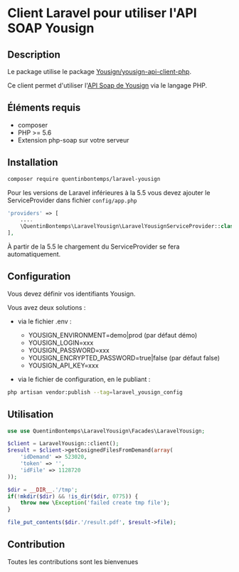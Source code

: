 # Client Laravel pour utiliser l'API SOAP Yousign

## Description
Le package utilise le package [Yousign/yousign-api-client-php](https://github.com/Yousign/yousign-api-client-php).

Ce client permet d'utiliser l'[API Soap de Yousign](http://developer.yousign.fr) via le langage PHP.

## Éléments requis
- composer
- PHP >= 5.6
- Extension php-soap sur votre serveur

## Installation
```bash
composer require quentinbontemps/laravel-yousign
```

Pour les versions de Laravel inférieures à la 5.5 vous devez ajouter le ServiceProvider dans fichier ```config/app.php```

```php
'providers' => [
    .... 
    \QuentinBontemps\LaravelYousign\LaravelYousignServiceProvider::class,
],
```
À partir de la 5.5 le chargement du ServiceProvider se fera automatiquement.

## Configuration

Vous devez définir vos identifiants Yousign.

Vous avez deux solutions :
- via le fichier .env :
    - YOUSIGN_ENVIRONMENT=demo|prod (par défaut démo)
    - YOUSIGN_LOGIN=xxx
    - YOUSIGN_PASSWORD=xxx
    - YOUSIGN_ENCRYPTED_PASSWORD=true|false (par défaut false)
    - YOUSIGN_API_KEY=xxx
    
- via le fichier de configuration, en le publiant :
```bash
php artisan vendor:publish --tag=laravel_yousign_config
```

## Utilisation

```php
use use QuentinBontemps\LaravelYousign\Facades\LaravelYousign;

$client = LaravelYousign::client();
$result = $client->getCosignedFilesFromDemand(array(
    'idDemand' => 523020,
    'token' => '',
    'idFile' => 1128720
));

$dir = __DIR__.'/tmp';
if(!mkdir($dir) && !is_dir($dir, 0775)) {
    throw new \Exception('failed create tmp file');
}

file_put_contents($dir.'/result.pdf', $result->file);
```

## Contribution
Toutes les contributions sont les bienvenues
